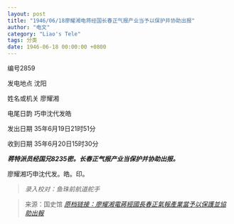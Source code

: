 ```yaml
---
layout: post
title: "1946/06/18廖耀湘电蒋经国长春正气报产业当予以保护并协助出报"
author: "电文"
category: "Liao's Tele"
tags: 分类
date: 1946-06-18 00:00:00 +0800
---
```

编号2859

发电地点 沈阳

姓名或机关 廖耀湘

电尾日韵 巧申沈代发皓

发出日期 35年6月19日21时51分

收到日期 35年6月20日15时30分

***蒋特派员经国兄8235密。长春正气报产业当保护并协助出报。***

廖耀湘巧申沈代发。皓。印。


> *录入校对：鱼珠前航道舵手*

> 来源：国史馆 [*原档链接：廖耀湘電蔣經國長春正氣報產業當予以保護並協助出報*](https://ahonline.drnh.gov.tw/index.php?act=Display/image/5894504ugh0Oge#87J)